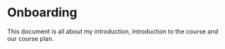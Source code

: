 # Onboarding
This document is all about my introduction, introduction to the course and our course plan. 
